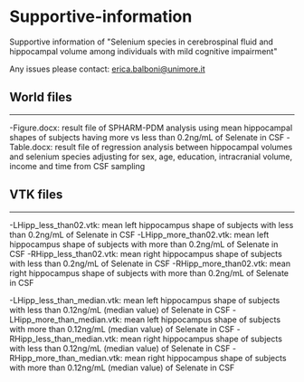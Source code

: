 # Supportive-information
Supportive information of "Selenium species in cerebrospinal fluid and hippocampal volume among individuals with mild cognitive impairment"

Any issues please contact: erica.balboni@unimore.it

## World files 
-----------------
-Figure.docx: result file of SPHARM-PDM analysis using mean hippocampal shapes of subjects having more vs less than 0.2ng/mL of Selenate in CSF
-Table.docx: result file of regression analysis between hippocampal volumes and selenium species adjusting for sex, age, education, intracranial volume, income and time from CSF sampling

## VTK files
-----------------
-LHipp_less_than02.vtk: mean left hippocampus shape of subjects with less than 0.2ng/mL of Selenate in CSF
-LHipp_more_than02.vtk: mean left hippocampus shape of subjects with more than 0.2ng/mL of Selenate in CSF
-RHipp_less_than02.vtk: mean right hippocampus shape of subjects with less than 0.2ng/mL of Selenate in CSF
-RHipp_more_than02.vtk: mean right hippocampus shape of subjects with more than 0.2ng/mL of Selenate in CSF

-LHipp_less_than_median.vtk: mean left hippocampus shape of subjects with less than 0.12ng/mL (median value) of Selenate in CSF
-LHipp_more_than_median.vtk: mean left hippocampus shape of subjects with more than 0.12ng/mL (median value) of Selenate in CSF
-RHipp_less_than_median.vtk: mean right hippocampus shape of subjects with less than 0.12ng/mL (median value) of Selenate in CSF
-RHipp_more_than_median.vtk: mean right hippocampus shape of subjects with more than 0.12ng/mL (median value) of Selenate in CSF
